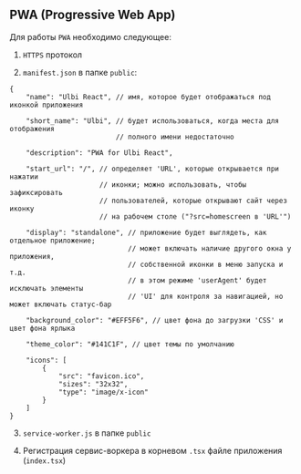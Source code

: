 ## PWA (Progressive Web App)

Для работы `PWA` необходимо следующее:

1. `HTTPS` протокол

2. `manifest.json` в папке `public`:
```
{
    "name": "Ulbi React", // имя, которое будет отображаться под иконкой приложения

    "short_name": "Ulbi", // будет использоваться, когда места для отображения
                          // полного имени недостаточно

    "description": "PWA for Ulbi React",

    "start_url": "/", // определяет 'URL', которые открывается при нажатии
                      // иконки; можно использовать, чтобы зафиксировать
                      // пользователей, которые открывают сайт через иконку
                      // на рабочем столе ("?src=homescreen в 'URL'")

    "display": "standalone", // приложение будет выглядеть, как отдельное приложение;
                             // может включать наличие другого окна у приложения, 
                             // собственной иконки в меню запуска и т.д.
                             // в этом режиме 'userAgent' будет исключать элементы 
                             // 'UI' для контроля за навигацией, но может включать статус-бар

    "background_color": "#EFF5F6", // цвет фона до загрузки 'CSS' и цвет фона ярлыка

    "theme_color": "#141C1F", // цвет темы по умолчанию

    "icons": [
        {
            "src": "favicon.ico",
            "sizes": "32x32",
            "type": "image/x-icon"
        }
    ]
}
```

3. `service-worker.js` в папке `public`

4. Регистрация сервис-воркера в корневом `.tsx` файле приложения (`index.tsx`)

